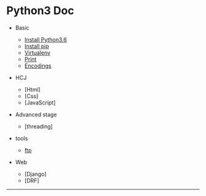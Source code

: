 # Python3 Doc

- Basic
    - [Install Python3.6](./basic/install_python3.6.md)
	- [Install pip](./basic/install_pip.md)
	- [Virtualenv](./basic/virtualenv.md)
	- [Print](./basic/print.md)
	- [Encodings](https://www.python.org/dev/peps/pep-0263/)
- HCJ
    - [Html]
    - [Css]
	- [JavaScript]
- Advanced stage
	- [threading]
- tools
	- [ftp](./tools/ftp.md)

- Web
    - [Django]
    - [DRF]

- - -